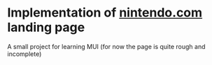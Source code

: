 # Implementation of [nintendo.com](https://www.nintendo.com/) landing page
A small project for learning MUI (for now the page is quite rough and incomplete)




